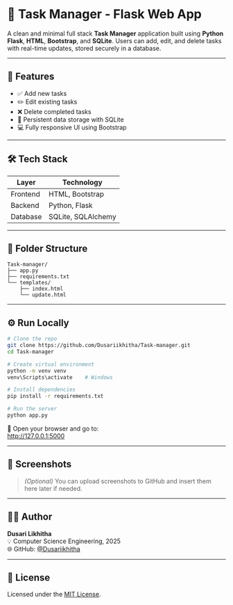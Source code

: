 # 📝 Task Manager - Flask Web App

A clean and minimal full stack **Task Manager** application built using **Python Flask**, **HTML**, **Bootstrap**, and **SQLite**. Users can add, edit, and delete tasks with real-time updates, stored securely in a database.

---

## 🚀 Features

- ✅ Add new tasks
- ✏️ Edit existing tasks
- ❌ Delete completed tasks
- 💾 Persistent data storage with SQLite
- 💻 Fully responsive UI using Bootstrap

---

## 🛠️ Tech Stack

| Layer     | Technology           |
|-----------|----------------------|
| Frontend  | HTML, Bootstrap      |
| Backend   | Python, Flask        |
| Database  | SQLite, SQLAlchemy   |

---

## 📂 Folder Structure

```
Task-manager/
├── app.py
├── requirements.txt
└── templates/
    ├── index.html
    └── update.html
```

---

## ⚙️ Run Locally

```bash
# Clone the repo
git clone https://github.com/Dusariikhitha/Task-manager.git
cd Task-manager

# Create virtual environment
python -m venv venv
venv\Scripts\activate    # Windows

# Install dependencies
pip install -r requirements.txt

# Run the server
python app.py
```

📌 Open your browser and go to:  
http://127.0.0.1:5000

---

## 📸 Screenshots

> _(Optional)_ You can upload screenshots to GitHub and insert them here later if needed.

---

## 🙋‍♀️ Author

**Dusari Likhitha**  
💡 Computer Science Engineering, 2025  
🌐 GitHub: [@Dusariikhitha](https://github.com/Dusariikhitha)

---

## 📄 License

Licensed under the [MIT License](LICENSE).
